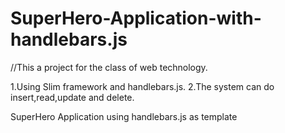 # SuperHero-Application-with-handlebars.js

//This a project for the class of web technology.

1.Using Slim framework and handlebars.js.
2.The system can do insert,read,update and delete.


SuperHero Application using handlebars.js as template

